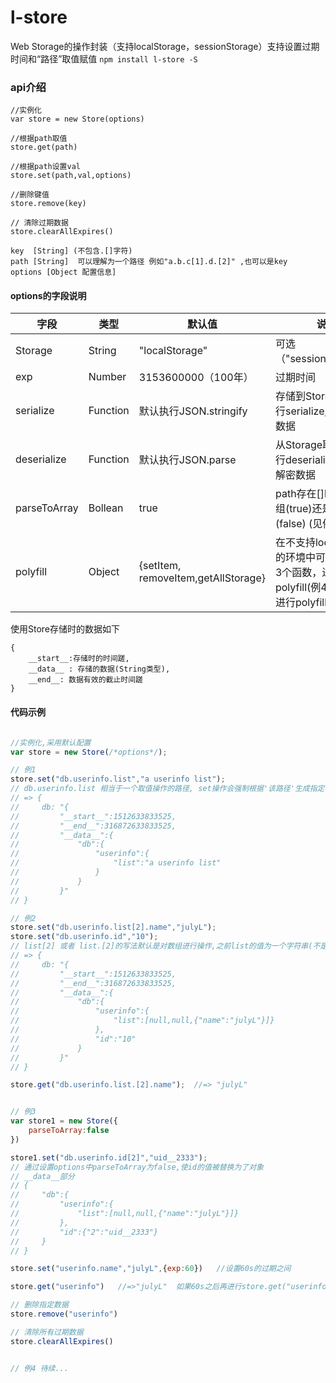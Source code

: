 # l-store
Web Storage的操作封装（支持localStorage，sessionStorage）支持设置过期时间和“路径”取值赋值
`npm install l-store -S`

### api介绍
```
//实例化
var store = new Store(options)  

//根据path取值
store.get(path)

//根据path设置val
store.set(path,val,options)

//删除键值
store.remove(key)

// 清除过期数据
store.clearAllExpires()

key  [String] (不包含.[]字符)
path [String]  可以理解为一个路径 例如"a.b.c[1].d.[2]" ,也可以是key
options [Object 配置信息]
```
#### options的字段说明
|字段|类型|默认值|说明|
|-----|-----|-----|-----|
|Storage|String|"localStorage"|可选（"sessionStorage"）|
|exp|Number|3153600000（100年）|过期时间|
|serialize|Function|默认执行JSON.stringify|存储到Storage时会执行serialize,可用于加密数据|
|deserialize|Function|默认执行JSON.parse|从Storage取出来会执行deserialize,可用于解密数据|
|parseToArray|Bollean|true|path存在[]时,解析为数组(true)还是对象(false) (见例3)|
|polyfill|Object| {setItem, removeItem,getAllStorage}|在不支持localStorage的环境中可以通过实现3个函数，进行polyfill(例4用cookie进行polyfill)| 

使用Store存储时的数据如下
```
{
    __start__:存储时的时间蹉,
    __data__ : 存储的数据(String类型),
    __end__: 数据有效的截止时间蹉
}
```

#### 代码示例
```javascript

//实例化,采用默认配置
var store = new Store(/*options*/);   

// 例1
store.set("db.userinfo.list","a userinfo list");
// db.userinfo.list 相当于一个取值操作的路径, set操作会强制根据'该路径'生成指定格式的对象(如下)
// => {
//     db: "{
//         "__start__":1512633833525,
//         "__end__":316872633833525,
//         "__data__":{
//             "db":{
//                 "userinfo":{
//                     "list":"a userinfo list"
//                 }
//             }
//         }"
// }

// 例2
store.set("db.userinfo.list[2].name","julyL");
store.set("db.userinfo.id","10");
// list[2] 或者 list.[2]的写法默认是对数组进行操作,之前list的值为一个字符串(不是数组),会强制生成数组进行赋值 (也可以生成对象而不生成数组 见例3)
// => {
//     db: "{
//         "__start__":1512633833525,
//         "__end__":316872633833525,
//         "__data__":{
//             "db":{
//                 "userinfo":{
//                     "list":[null,null,{"name":"julyL"}]}
//                 },
//                 "id":"10"
//             }
//         }"
// }

store.get("db.userinfo.list.[2].name");  //=> "julyL"


// 例3
var store1 = new Store({
    parseToArray:false     
})

store1.set("db.userinfo.id[2]","uid__2333");
// 通过设置options中parseToArray为false,使id的值被替换为了对象
// __data__部分   
// {
//     "db":{
//         "userinfo":{
//             "list":[null,null,{"name":"julyL"}]}
//         },
//         "id":{"2":"uid__2333"}
//     }
// }

store.set("userinfo.name","julyL",{exp:60})   //设置60s的过期之间

store.get("userinfo")   //=>"julyL"  如果60s之后再进行store.get("userinfo")则会删除这条数据并且返回undefined

// 删除指定数据
store.remove("userinfo")  

// 清除所有过期数据
store.clearAllExpires()


// 例4 待续...


```